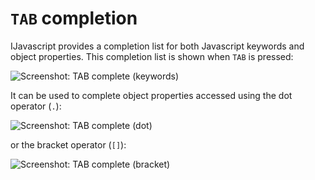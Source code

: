 # `TAB` completion

IJavascript provides a completion list for both Javascript keywords and object
properties. This completion list is shown when `TAB` is pressed:

![Screenshot: TAB complete
(keywords)](./images/screenshot-notebook-complete-keyword.png)

It can be used to complete object properties accessed using the dot operator
(`.`):

![Screenshot: TAB complete (dot)](./images/screenshot-notebook-complete-dot.png)

or the bracket operator (`[]`):

![Screenshot: TAB complete
(bracket)](./images/screenshot-notebook-complete-bracket.png)
